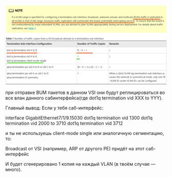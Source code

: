 ![alt text](dot1qvsi.png)

при отправке BUM пакетов в данном VSI они будут реплицироваться во все влан данного сабинтерфейса(где dot1q termination vid XXX to YYY).

Главный вывод:
Если у тебя саб-интерфейс:

interface GigabitEthernet7/1/9.15030
 dot1q termination vid 1300
 dot1q termination vid 2000 to 3710
 dot1q termination vid 3712

и ты не используешь client-mode single или аналогичную сегментацию, то:

Broadcast от VSI (например, ARP от другого PE) придёт на этот саб-интерфейс

И будет сгенерировано 1 копия на каждый VLAN (в твоём случае — много).
